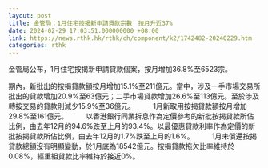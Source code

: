 ```yaml
---
layout: post
title: 金管局：1月住宅按揭新申請貸款宗數　按月升近37%
date: 2024-02-29 17:03:51.000000000 +08:00
link: https://news.rthk.hk/rthk/ch/component/k2/1742482-20240229.htm
categories: rthk
---
```


金管局公布，1月住宅按揭新申請貸款個案，按月增加36.8%至6523宗。

期內，新批出的按揭貸款額按月增加15.1%至211億元。當中，涉及一手市場交易所批出的貸款增加20.9%至63億元；二手市場貸款增加26.6%至113億元。至於涉及轉按交易的貸款則減少15.9%至36億元。
　　 
1月新取用按揭貸款額按月增加29.8%至161億元。
　　 
以香港銀行同業拆息作為定價參考的新批按揭貸款所佔比例，由去年12月的94.6%跌至上月的93.4%。以最優惠貸款利率作為定價的新批按揭貸款所佔比例，由去年12月的1.7%跌至上月的1.6%。
　　 
1月未償還按揭貸款總額沒有明顯變動，於1月底為18542億元。按揭貸款拖欠比率維持於0.08%，經重組貸款比率維持於接近0%。
